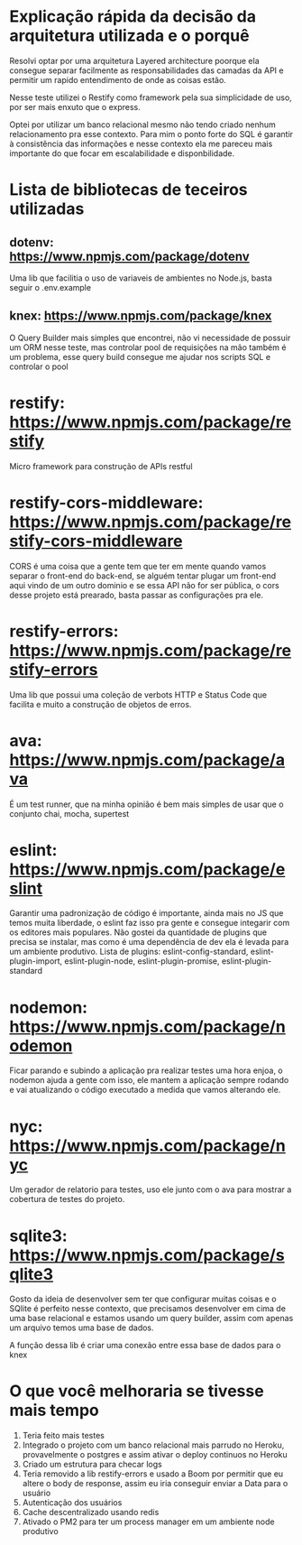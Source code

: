 # Explicação rápida da decisão da arquitetura utilizada e o porquê

Resolvi optar por uma arquitetura Layered architecture poorque ela consegue separar facilmente as responsabilidades das camadas da API e permitir um rapido entendimento de onde as coisas estão.

Nesse teste utilizei o Restify como framework pela sua simplicidade de uso, por ser mais enxuto que o express.

Optei por utilizar um banco relacional mesmo não tendo criado nenhum relacionamento pra esse contexto. Para mim o ponto forte do SQL é garantir à consistência das informações e nesse contexto ela me pareceu mais importante do que focar em escalabilidade e disponbilidade.

# Lista de bibliotecas de teceiros utilizadas

## dotenv: https://www.npmjs.com/package/dotenv
Uma lib que facilitia o uso de variaveis de ambientes no Node.js, basta seguir o .env.example

## knex: https://www.npmjs.com/package/knex
O Query Builder mais simples que encontrei, não vi necessidade de possuir um ORM nesse teste, mas controlar pool de requisições na mão também é um problema, esse query build consegue me ajudar nos scripts SQL e controlar o pool

# restify: https://www.npmjs.com/package/restify
Micro framework para construção de APIs restful

# restify-cors-middleware: https://www.npmjs.com/package/restify-cors-middleware
CORS é uma coisa que a gente tem que ter em mente quando vamos separar o front-end do back-end, se alguém tentar plugar um front-end aqui vindo de um outro dominio e se essa API não for ser pública, o cors desse projeto está prearado, basta passar as configurações pra ele.

# restify-errors: https://www.npmjs.com/package/restify-errors
Uma lib que possui uma coleção de verbots HTTP e Status Code que facilita e muito a construção de objetos de erros.

# ava: https://www.npmjs.com/package/ava
É um test runner, que na minha opinião é bem mais simples de usar que o conjunto chai, mocha, supertest

# eslint: https://www.npmjs.com/package/eslint
Garantir uma padronização de código é importante, ainda mais no JS que temos muita liberdade, o eslint faz isso pra gente e consegue integarir com os editores mais populares. Não gostei da quantidade de plugins que precisa se instalar, mas como é uma dependência de dev ela é levada para um ambiente produtivo.
Lista de plugins: eslint-config-standard, eslint-plugin-import, eslint-plugin-node, eslint-plugin-promise, eslint-plugin-standard

# nodemon: https://www.npmjs.com/package/nodemon
Ficar parando e subindo a aplicação pra realizar testes uma hora enjoa, o nodemon ajuda a gente com isso, ele mantem a aplicação sempre rodando e vai atualizando o código executado a medida que vamos alterando ele.

# nyc: https://www.npmjs.com/package/nyc
Um gerador de relatorio para testes, uso ele junto com o ava para mostrar a cobertura de testes do projeto.

# sqlite3: https://www.npmjs.com/package/sqlite3
Gosto da ideia de desenvolver sem ter que configurar muitas coisas e o SQlite é perfeito nesse contexto, que precisamos desenvolver em cima de uma base relacional e estamos usando um query builder, assim com apenas um arquivo temos uma base de dados.

A função dessa lib é criar uma conexão entre essa base de dados para o knex

# O que você melhoraria se tivesse mais tempo

1. Teria feito mais testes
2. Integrado o projeto com um banco relacional mais parrudo no Heroku, provavelmente o postgres e assim ativar o deploy continuos no Heroku
3. Criado um estrutura para checar logs
4. Teria removido a lib restify-errors e usado a Boom por permitir que eu altere o body de response, assim eu iria conseguir enviar a Data para o usuário
5. Autenticação dos usuários
6. Cache descentralizado usando redis
7. Ativado o PM2 para ter um process manager em um ambiente node produtivo
